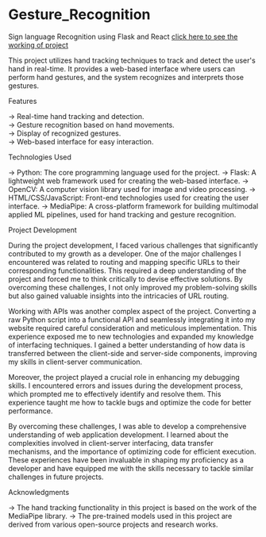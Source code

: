 # Gesture_Recognition
Sign language Recognition using Flask and React
[click here to see the working of project](https://youtu.be/FbkQbtCCUME)

This project utilizes hand tracking techniques to track and detect the user's hand in real-time. It provides a web-based interface where users can perform hand gestures, and the system recognizes and interprets those gestures.

Features

-> Real-time hand tracking and detection.  
-> Gesture recognition based on hand movements.  
-> Display of recognized gestures.  
-> Web-based interface for easy interaction.  


Technologies Used

-> Python: The core programming language used for the project.
-> Flask: A lightweight web framework used for creating the web-based interface.
-> OpenCV: A computer vision library used for image and video processing.
-> HTML/CSS/JavaScript: Front-end technologies used for creating the user interface.
-> MediaPipe: A cross-platform framework for building multimodal applied ML pipelines, used for hand tracking and gesture recognition.

Project Development

During the project development, I faced various challenges that significantly contributed to my growth as a developer. One of the major challenges I encountered was related to routing and mapping specific URLs to their corresponding functionalities. This required a deep understanding of the project and forced me to think critically to devise effective solutions. By overcoming these challenges, I not only improved my problem-solving skills but also gained valuable insights into the intricacies of URL routing.

Working with APIs was another complex aspect of the project. Converting a raw Python script into a functional API and seamlessly integrating it into my website required careful consideration and meticulous implementation. This experience exposed me to new technologies and expanded my knowledge of interfacing techniques. I gained a better understanding of how data is transferred between the client-side and server-side components, improving my skills in client-server communication.

Moreover, the project played a crucial role in enhancing my debugging skills. I encountered errors and issues during the development process, which prompted me to effectively identify and resolve them. This experience taught me how to tackle bugs and optimize the code for better performance.

By overcoming these challenges, I was able to develop a comprehensive understanding of web application development. I learned about the complexities involved in client-server interfacing, data transfer mechanisms, and the importance of optimizing code for efficient execution. These experiences have been invaluable in shaping my proficiency as a developer and have equipped me with the skills necessary to tackle similar challenges in future projects.

Acknowledgments

-> The hand tracking functionality in this project is based on the work of the MediaPipe library.
-> The pre-trained models used in this project are derived from various open-source projects and research works.
